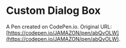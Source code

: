 # Custom Dialog Box

A Pen created on CodePen.io. Original URL: [https://codepen.io/JAMAZON/pen/abQvOLW](https://codepen.io/JAMAZON/pen/abQvOLW).

